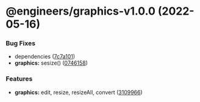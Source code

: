 # @engineers/graphics-v1.0.0 (2022-05-16)


### Bug Fixes

* dependencies ([7c7a101](https://github.com/eng-dibo/dibo/commit/7c7a101a58148a6607bac949b4aa8b93587e9b52))
* **graphics:** sesize() ([0746158](https://github.com/eng-dibo/dibo/commit/0746158e63090cad875625101c6cc27881b6d7ab))


### Features

* **graphics:** edit, resize, resizeAll, convert ([3109966](https://github.com/eng-dibo/dibo/commit/3109966f085fa1bbcb026424cbf215e6520ab196))

